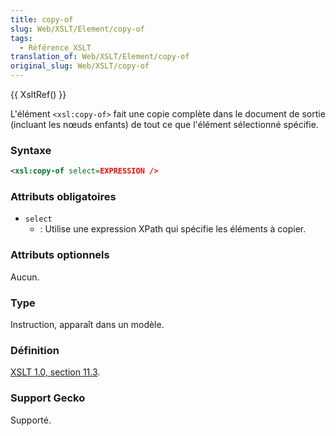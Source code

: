 ```yaml
---
title: copy-of
slug: Web/XSLT/Element/copy-of
tags:
  - Référence_XSLT
translation_of: Web/XSLT/Element/copy-of
original_slug: Web/XSLT/copy-of
---
```


{{ XsltRef() }}

L'élément `<xsl:copy-of>` fait une copie complète dans le document de sortie (incluant les nœuds enfants) de tout ce que l'élément sélectionné spécifie.

### Syntaxe

```xml
<xsl:copy-of select=EXPRESSION />
```

### Attributs obligatoires

- `select`
  - : Utilise une expression XPath qui spécifie les éléments à copier.

### Attributs optionnels

Aucun.

### Type

Instruction, apparaît dans un modèle.

### Définition

[XSLT 1.0, section 11.3](http://www.w3.org/TR/xslt#copy-of).

### Support Gecko

Supporté.
